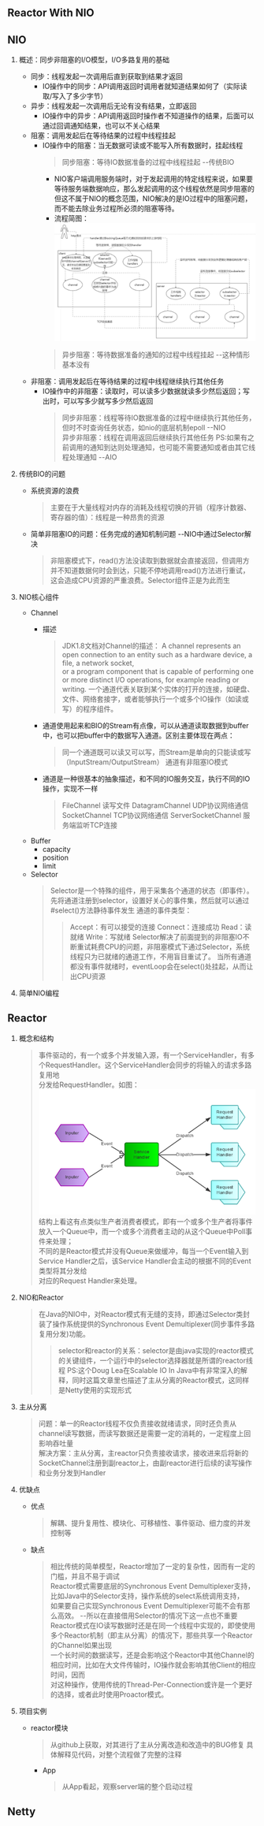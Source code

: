 Reactor With NIO
----------------

## NIO

1. 概述：同步非阻塞的I/O模型，I/O多路复用的基础
   * 同步：线程发起一次调用后直到获取到结果才返回
     - IO操作中的同步：API调用返回时调用者就知道结果如何了（实际读取/写入了多少字节）
   * 异步：线程发起一次调用后无论有没有结果，立即返回
     - IO操作中的异步：API调用返回时操作者不知道操作的结果，后面可以通过回调通知结果，也可以不关心结果
   * 阻塞：调用发起后在等待结果的过程中线程挂起
     - IO操作中的阻塞：当无数据可读或不能写入所有数据时，挂起线程
       > 同步阻塞：等待IO数据准备的过程中线程挂起   --传统BIO
         - NIO客户端调用服务端时，对于发起调用的特定线程来说，如果要等待服务端数据响应，那么发起调用的这个线程依然是同步阻塞的  
           但这不属于NIO的概念范围，NIO解决的是IO过程中的阻塞问题，而不能去除业务过程所必须的阻塞等待。
         - 流程简图：![nio_flow.png](etc/nio_flow.png)
       > 异步阻塞：等待数据准备的通知的过程中线程挂起   --这种情形基本没有
   * 非阻塞：调用发起后在等待结果的过程中线程继续执行其他任务
     - IO操作中的非阻塞：读取时，可以读多少数据就读多少然后返回；写出时，可以写多少就写多少然后返回
       > 同步非阻塞：线程等待IO数据准备的过程中继续执行其他任务，但时不时查询任务状态，如nio的底层机制epoll  --NIO  
       > 异步非阻塞：线程在调用返回后继续执行其他任务 PS:如果有之前调用的通知到达则处理通知，也可能不需要通知或者由其它线程处理通知  --AIO

2. 传统BIO的问题
   * 系统资源的浪费
     > 主要在于大量线程对内存的消耗及线程切换的开销（程序计数器、寄存器的值）：线程是一种昂贵的资源
   * 简单非阻塞IO的问题：任务完成的通知机制问题 --NIO中通过Selector解决
     > 非阻塞模式下，read()方法没读取到数据就会直接返回，但调用方并不知道数据何时会到达，只能不停地调用read()方法进行重试，  
     > 这会造成CPU资源的严重浪费。Selector组件正是为此而生

3. NIO核心组件
   * Channel
     * 描述
       > JDK1.8文档对Channel的描述：
       > A channel represents an open connection to an entity such as a hardware device, a file, a network socket,  
       > or a program component that is capable of performing one or more distinct I/O operations, for example reading or writing.
       > 一个通道代表关联到某个实体的打开的连接，如硬盘、文件、网络套接字，或者能够执行一个或多个IO操作（如读或写）的程序组件。

     * 通道使用起来和BIO的Stream有点像，可以从通道读取数据到buffer中，也可以把buffer中的数据写入通道。区别主要体现在两点：
       > 同一个通道既可以读又可以写，而Stream是单向的只能读或写（InputStream/OutputStream）
       > 通道有非阻塞IO模式

     * 通道是一种很基本的抽象描述，和不同的IO服务交互，执行不同的IO操作，实现不一样
       > FileChannel 读写文件
       > DatagramChannel UDP协议网络通信
       > SocketChannel TCP协议网络通信
       > ServerSocketChannel 服务端监听TCP连接
   * Buffer
     * capacity
     * position
     * limit
   * Selector
     > Selector是一个特殊的组件，用于采集各个通道的状态（即事件）。先将通道注册到selector，设置好关心的事件集，然后就可以通过#select()方法静待事件发生
     > 通道的事件类型：
     > > Accept：有可以接受的连接
     > > Connect：连接成功
     > > Read：读就绪
     > > Write：写就绪
     > Selector解决了前面提到的非阻塞IO不断重试耗费CPU的问题，非阻塞模式下通过Selector，系统线程只为已就绪的通道工作，不用盲目重试了。
     > 当所有通道都没有事件就绪时，eventLoop会在select()处挂起，从而让出CPU资源

4. 简单NIO编程

## Reactor

1. 概念和结构
   > 事件驱动的，有一个或多个并发输入源，有一个ServiceHandler，有多个RequestHandler。这个ServiceHandler会同步的将输入的请求多路复用地  
     分发给RequestHandler。如图：
     ![Reactor_Simple.png](etc/Reactor_Simple.png)
   > 结构上看这有点类似生产者消费者模式，即有一个或多个生产者将事件放入一个Queue中，而一个或多个消费者主动的从这个Queue中Poll事件来处理；  
     不同的是Reactor模式并没有Queue来做缓冲，每当一个Event输入到Service Handler之后，该Service Handler会主动的根据不同的Event类型将其分发给  
     对应的Request Handler来处理。

2. NIO和Reactor
   > 在Java的NIO中，对Reactor模式有无缝的支持，即通过Selector类封装了操作系统提供的Synchronous Event Demultiplexer(同步事件多路复用分发)功能。
   > > selector和reactor的关系：selector是由java实现的reactor模式的关键组件，一个运行中的selector选择器就是所谓的reactor线程
   > > PS:这个Doug Lea在Scalable IO In Java中有非常深入的解释，同时这篇文章里也描述了主从分离的Reactor模式，这同样是Netty使用的实现形式

3. 主从分离
   > 问题：单一的Reactor线程不仅负责接收就绪请求，同时还负责从channel读写数据，而读写数据还是需要一定的消耗的，一定程度上回影响吞吐量  
   > 解决方案：主从分离，主reactor只负责接收请求，接收进来后将新的SocketChannel注册到副reactor上，由副reactor进行后续的读写操作和业务分发到Handler

4. 优缺点
   * 优点
     > 解耦、提升复用性、模块化、可移植性、事件驱动、细力度的并发控制等
   * 缺点
     > 相比传统的简单模型，Reactor增加了一定的复杂性，因而有一定的门槛，并且不易于调试  
     > Reactor模式需要底层的Synchronous Event Demultiplexer支持，比如Java中的Selector支持，操作系统的select系统调用支持，  
       如果要自己实现Synchronous Event Demultiplexer可能不会有那么高效。 --所以在直接借用Selector的情况下这一点也不重要  
     > Reactor模式在IO读写数据时还是在同一个线程中实现的，即使使用多个Reactor机制（即主从分离）的情况下，那些共享一个Reactor的Channel如果出现  
       一个长时间的数据读写，还是会影响这个Reactor中其他Channel的相应时间，比如在大文件传输时，IO操作就会影响其他Client的相应时间，因而  
       对这种操作，使用传统的Thread-Per-Connection或许是一个更好的选择，或者此时使用Proactor模式。

5. 项目实例
   * reactor模块
     > 从github上获取，对其进行了主从分离改造和改造中的BUG修复
     > 具体解释见代码，对整个流程做了完整的注释
     * App
       > 从App看起，观察server端的整个启动过程

## Netty




















